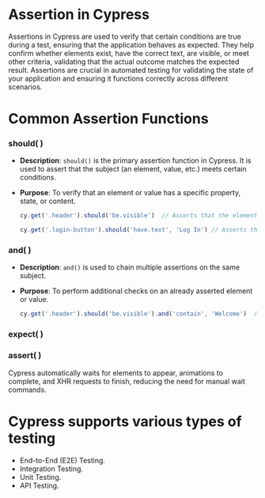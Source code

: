 
# **Assertion in Cypress**

Assertions in Cypress are used to verify that certain conditions are true during a test, ensuring that the application behaves as expected. They help confirm whether elements exist, have the correct text, are visible, or meet other criteria, validating that the actual outcome matches the expected result. Assertions are crucial in automated testing for validating the state of your application and ensuring it functions correctly across different scenarios.


# **Common Assertion Functions**

### should( )

- **Description**: `should()` is the primary assertion function in Cypress. It is used to assert that the subject (an element, value, etc.) meets certain conditions.
-   **Purpose**: To verify that an element or value has a specific property, state, or content.

	```javascript
	cy.get('.header').should('be.visible')  // Asserts that the element with class "header" is visible
	
	cy.get('.login-button').should('have.text', 'Log In') // Asserts that the button has the text "Log In"
	```


### and( )
-   **Description**: `and()` is used to chain multiple assertions on the same subject.
-   **Purpose**: To perform additional checks on an already asserted element or value.

	```javascript
	cy.get('.header').should('be.visible').and('contain', 'Welcome')  // Asserts that the element is visible and contains the text "Welcome"
	```

### expect( )



### assert( )

Cypress automatically waits for elements to appear, animations to  
complete, and XHR requests to finish, reducing the need for manual wait commands.


# **Cypress supports various types of testing**


-   End-to-End (E2E) Testing.
-   Integration Testing.
-   Unit Testing.
-   API Testing.
<!--stackedit_data:
eyJoaXN0b3J5IjpbNTkxNDYxNjYzXX0=
-->